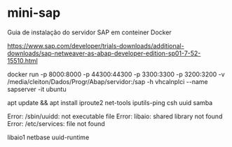 # mini-sap
Guia de instalação do servidor SAP em conteiner Docker

https://www.sap.com/developer/trials-downloads/additional-downloads/sap-netweaver-as-abap-developer-edition-sp01-7-52-15510.html


docker run -p 8000:8000 -p 44300:44300 -p 3300:3300 -p 3200:3200 -v /media/cleiton/Dados/Progr/Abap/servidor:/sap -h vhcalnplci --name sapserver -it ubuntu

apt update && apt install iproute2 net-tools iputils-ping csh uuid samba


Error: /sbin/uuidd: not executable file
Error: libaio: shared library not found
Error: /etc/services: file not found

libaio1
  netbase
  uuid-runtime

